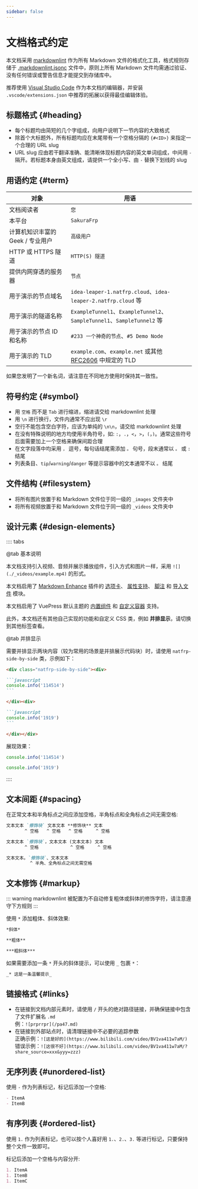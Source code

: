 ```yaml
---
sidebar: false
---
```


# 文档格式约定

本文档采用 [markdownlint](https://www.npmjs.com/package/markdownlint) 作为所有 Markdown 文件的格式化工具，格式规则存储于 [.markdownlint.jsonc](https://github.com/natfrp/wiki/blob/master/.markdownlint.jsonc) 文件中，原则上所有 Markdown 文件均需通过验证、没有任何错误或警告信息才能提交到存储库中。

推荐使用 [Visual Studio Code](https://code.visualstudio.com/Download) 作为本文档的编辑器，并安装 `.vscode/extensions.json` 中推荐的拓展以获得最佳编辑体验。

## 标题格式 {#heading}

- 每个标题均由简短的几个字组成，向用户说明下一节内容的大致格式
- 除首个大标题外，所有标题均应在末尾带有一个空格分隔的 `{#<ID>}` 来指定一个合理的 URL slug
- URL slug 应由若干翻译准确、能清晰体现标题内容的英文单词组成，中间用 `-` 隔开。若标题本身由英文组成，请提供一个全小写、由 `-` 替换下划线的 slug

## 用语约定 {#term}

| 对象 | 用语 |
| --- | --- |
| 文档阅读者 | `您` |
| 本平台 | `SakuraFrp` |
| 计算机知识丰富的 Geek / 专业用户 | `高级用户` |
| HTTP 或 HTTPS 隧道 | `HTTP(S) 隧道` |
| 提供内网穿透的服务器 | `节点` |
| 用于演示的节点域名 | `idea-leaper-1.natfrp.cloud`、`idea-leaper-2.natfrp.cloud` 等 |
| 用于演示的隧道名称 | `ExampleTunnel1`、`ExampleTunnel2`、`SampleTunnel1`、`SampleTunnel2` 等 |
| 用于演示的节点 ID 和名称 | `#233 一个神奇的节点`、`#5 Demo Node` |
| 用于演示的 TLD | `example.com`、`example.net` 或其他 [RFC2606](https://tools.ietf.org/html/rfc2606) 中规定的 TLD |

如果您发明了一个新名词，请注意在不同地方使用时保持其一致性。

## 符号约定 {#symbol}

- 用 `空格` 而不是 `Tab` 进行缩进，缩进请交给 markdownlint 处理
- 用 `\n` 进行换行，文件内通常不应出现 `\r`
- 空行不能包含空白字符，应该为单纯的 `\n\n`，请交给 markdownlint 处理
- 在没有特殊说明的地方均使用半角符号，如: `:`，`.`，`<`，`>`，`(`，`)`。通常这些符号后面需要加上一个空格来确保间距合理
- 在文字段落中均采用 `，` 逗号，每句话结尾需添加 `。` 句号，段末通常以 `。` 或 `:` 结尾
- 列表条目、`tip`/`warning`/`danger` 等提示容器中的文本通常不以 `。` 结尾

## 文件结构 {#filesystem}

- 将所有图片放置于和 Markdown 文件位于同一级的 `_images` 文件夹中
- 将所有视频放置于和 Markdown 文件位于同一级的 `_videos` 文件夹中

## 设计元素 {#design-elements}

:::: tabs

@tab 基本说明

本文档支持引入视频、音频并展示播放组件，引入方式和图片一样，采用 `![](./_videos/example.mp4)` 的形式。

本文档启用了 [Markdown Enhance](https://vuepress-theme-hope.github.io/v2/md-enhance/zh/guide/) 插件的
[选项卡](https://vuepress-theme-hope.github.io/v2/md-enhance/zh/guide/tabs.html)、
[属性支持](https://vuepress-theme-hope.github.io/v2/md-enhance/zh/guide/attrs.html)、
[脚注](https://vuepress-theme-hope.github.io/v2/md-enhance/zh/guide/footnote.html) 和
[导入文件](https://vuepress-theme-hope.github.io/v2/md-enhance/zh/guide/include.html) 模块。

本文档启用了 VuePress 默认主题的 [内置组件](https://v2.vuepress.vuejs.org/zh/reference/default-theme/components.html) 和 [自定义容器](https://v2.vuepress.vuejs.org/zh/reference/default-theme/markdown.html) 支持。

此外，本文档还有其他自己实现的功能和自定义 CSS 类，例如 **并排显示**，请切换到其他标签查看。

@tab 并排显示

需要并排显示两块内容（较为常用的场景是并排展示代码块）时，请使用 `natfrp-side-by-side` 类，示例如下：

````markdown
<div class="natfrp-side-by-side"><div>

```javascript
console.info('114514')
```

</div><div>

```javascript
console.info('1919')
```

</div></div>
````

展现效果：

<div class="natfrp-side-by-side"><div>

```javascript
console.info('114514')
```

</div><div>

```javascript
console.info('1919')
```

</div></div>

::::

## 文本间距 {#spacing}

在正常文本和半角标点之间应添加空格，半角标点和全角标点之间无需空格:

```markdown
文本文本 `修饰块` 文本文本 **修饰块** 文本
       ^ 空格   ^ 空格   ^ 空格     ^ 空格

文本文本 `修饰块`，文本文本 (文本文本) 文本
       ^ 空格            ^ 空格     ^ 空格

文本文本。`修饰块`、文本文本
         ^ 半角、全角标点之间无需空格
```

## 文本修饰 {#markup}

::: warning
markdownlint 被配置为不自动修复粗体或斜体的修饰字符，请注意遵守下方规则
:::

使用 `*` 添加粗体、斜体效果:

```markdown
*斜体*

**粗体**

***粗斜体***
```

如果需要添加一条 `*` 开头的斜体提示，可以使用 `_` 包裹 `*`：

```markdown
_* 这是一条温馨提示_
```

## 链接格式 {#links}

- 在链接到文档内部元素时，请使用 `/` 开头的绝对路径链接，并确保链接中包含了文件扩展名 `.md`  
  例：`![prprrpr](/pa47.md)`
- 在链接到外部站点时，请清理链接中不必要的追踪参数  
  正确示例：`![这是好的](https://www.bilibili.com/video/BV1va411w7aM/)`  
  错误示例：`![这很不好](https://www.bilibili.com/video/BV1va411w7aM/?share_source=xxx&yyy=zzz)`

## 无序列表 {#unordered-list}

使用 `-` 作为列表标记，标记后添加一个空格:

```markdown
- ItemA
- ItemB
```

## 有序列表 {#ordered-list}

使用 `1.` 作为列表标记，也可以按个人喜好用 `1.`、`2.`、`3.` 等进行标记，只要保持整个文件一致即可。

标记后添加一个空格与内容分开:

```markdown
1. ItemA
1. ItemB
1. ItemC
```

